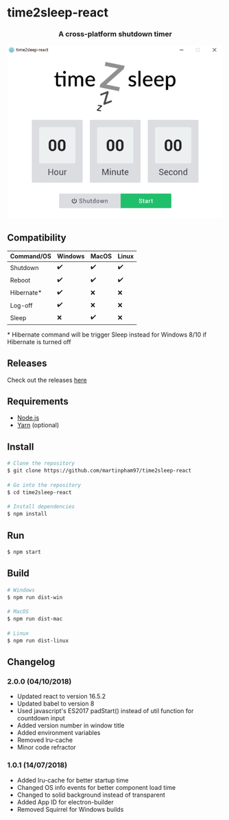 
# time2sleep-react

<h3 align="center">A cross-platform shutdown timer</h3>
<p align="center"><img src="screenshots/app.png"></p>

## Compatibility

| Command/OS  | Windows			       | MacOS			        | Linux			         |
| ----------- | ------------------ | ------------------ | ------------------ |
| Shutdown    | :heavy_check_mark: | :heavy_check_mark: | :heavy_check_mark: |
| Reboot      | :heavy_check_mark: | :heavy_check_mark: | :heavy_check_mark: |
| Hibernate*	| :heavy_check_mark: | :x:				        | :x: 				       |
| Log-off 	  | :heavy_check_mark: | :x: 				        | :x: 				       |
| Sleep       | :x:      		       | :heavy_check_mark: | :x: 				       |

<p>* Hibernate command will be trigger Sleep instead for Windows 8/10 if Hibernate is turned off</p>

## Releases
Check out the releases [here](https://github.com/martinpham97/time2sleep-react/releases)

## Requirements
* [Node.js](https://nodejs.org)
* [Yarn](https://yarnpkg.com) (optional)

## Install
``` bash
# Clone the repository
$ git clone https://github.com/martinpham97/time2sleep-react

# Go into the repository
$ cd time2sleep-react

# Install dependencies
$ npm install
```

## Run
``` bash
$ npm start
```

## Build
``` bash
# Windows
$ npm run dist-win

# MacOS
$ npm run dist-mac

# Linux
$ npm run dist-linux
```

## Changelog
### 2.0.0 (04/10/2018)
* Updated react to version 16.5.2
* Updated babel to version 8
* Used javascript's ES2017 padStart() instead of util function for countdown input
* Added version number in window title
* Added environment variables
* Removed lru-cache
* Minor code refractor

### 1.0.1 (14/07/2018)
* Added lru-cache for better startup time
* Changed OS info events for better component load time
* Changed to solid background instead of transparent
* Added App ID for electron-builder
* Removed Squirrel for Windows builds
